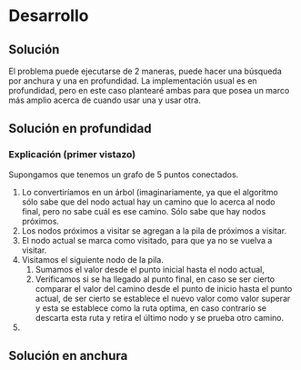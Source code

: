 # Desarrollo

## Solución

El problema puede ejecutarse de 2 maneras, puede hacer una búsqueda por anchura y una en profundidad. La implementación  usual es en  profundidad, pero en este caso plantearé ambas para que posea un marco más amplio acerca de cuando usar una y usar otra.

## Solución en profundidad

### Explicación (primer vistazo)

Supongamos que tenemos un grafo de 5 puntos  conectados.

1. Lo convertiríamos en un árbol (imaginariamente, ya que el algoritmo sólo sabe que del nodo actual hay un camino que lo acerca al nodo final, pero no sabe cuál es ese camino. Sólo sabe que hay nodos próximos.
2. Los nodos próximos a visitar se agregan a la pila de próximos a visitar.  
3. El nodo actual se marca como visitado, para que ya no se vuelva a visitar.
4. Visitamos el siguiente nodo de la pila.
   1. Sumamos el valor desde el punto inicial hasta el nodo actual,
   2. Verificamos si se ha llegado al punto final, en caso se ser cierto comparar el valor del camino desde el punto de inicio hasta el punto actual, de ser cierto se establece el nuevo valor como valor superar y esta se establece como la ruta optima, en caso contrario se descarta esta ruta y retira el último nodo y se prueba otro camino.
5. 

## Solución en anchura 

